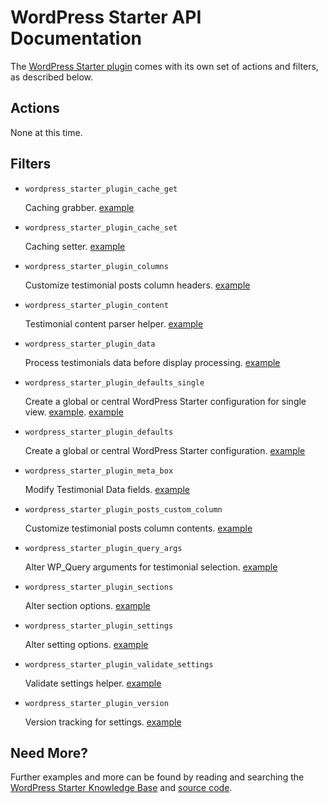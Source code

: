 # WordPress Starter API Documentation

The [WordPress Starter plugin](http://wordpress.org/plugins/wordpress-starter-plugin/) comes with its own set of actions and filters, as described below.

## Actions

None at this time.

## Filters

* `wordpress_starter_plugin_cache_get`
	
	Caching grabber. [example](https://gist.github.com/michael-cannon/5833685)

* `wordpress_starter_plugin_cache_set`
	
	Caching setter. [example](https://gist.github.com/michael-cannon/5833685)

* `wordpress_starter_plugin_columns`

	Customize testimonial posts column headers. [example](https://gist.github.com/michael-cannon/5833693)

* `wordpress_starter_plugin_content`

	Testimonial content parser helper. [example](https://gist.github.com/michael-cannon/5833700)

* `wordpress_starter_plugin_data`

	Process testimonials data before display processing. [example](https://aihrus.zendesk.com/entries/23692056-How-do-I-filter-the-testimonials-data-before-display-processing-)

* `wordpress_starter_plugin_defaults_single`

	Create a global or central WordPress Starter configuration for single view. [example](https://aihrus.zendesk.com/entries/23679071-How-do-I-add-testimonial-excerpt-to-single-view-). [example](https://aihrus.zendesk.com/entries/23679111-How-do-I-show-the-expert-and-hide-the-image-in-the-testimonial-single-view-)

* `wordpress_starter_plugin_defaults`

	Create a global or central WordPress Starter configuration. [example](https://aihrus.zendesk.com/entries/23691607-How-do-I-use-filter-wordpress-starter-plugin-defaults-)

* `wordpress_starter_plugin_meta_box`

	Modify Testimonial Data fields. [example](https://gist.github.com/michael-cannon/5833704)

* `wordpress_starter_plugin_posts_custom_column`

	Customize testimonial posts column contents. [example](https://gist.github.com/michael-cannon/5833716)

* `wordpress_starter_plugin_query_args`

	Alter WP_Query arguments for testimonial selection. [example](https://gist.github.com/michael-cannon/5833740)

* `wordpress_starter_plugin_sections`

	Alter section options. [example](https://gist.github.com/michael-cannon/5833757)

* `wordpress_starter_plugin_settings`

	Alter setting options. [example](https://gist.github.com/michael-cannon/5833757)

* `wordpress_starter_plugin_validate_settings`

	Validate settings helper. [example](https://gist.github.com/michael-cannon/5833768)

* `wordpress_starter_plugin_version`

	Version tracking for settings. [example](https://gist.github.com/michael-cannon/5833774)


## Need More?

Further examples and more can be found by reading and searching the [WordPress Starter Knowledge Base](https://aihrus.zendesk.com/categories/20102742-WordPress-Starter-Plugin) and [source code](https://github.com/michael-cannon/wordpress-starter-plugin).
